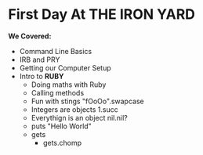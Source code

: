 # First Day At THE IRON YARD #

__We Covered:__

* Command Line Basics
* IRB and PRY
* Getting our Computer Setup
* Intro to __RUBY__
  * Doing maths with Ruby
  * Calling methods
  * Fun with stings "fOoOo".swapcase
  * Integers are objects 1.succ
  * Everythign is an object nil.nil?
  * puts "Hello World"
  * gets
    * gets.chomp

